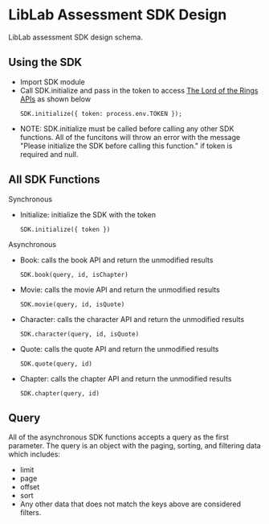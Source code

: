# LibLab Assessment SDK Design

LibLab assessment SDK design schema.

## Using the SDK

- Import SDK module
- Call SDK.initialize and pass in the token to access [The Lord of the Rings APIs](https://the-one-api.dev/documentation) as shown below
  ```
  SDK.initialize({ token: process.env.TOKEN });
  ```
- NOTE: SDK.initialize must be called before calling any other SDK functions. All of the funcitons will throw an error with the message "Please initialize the SDK before calling this function." if token is required and null.

## All SDK Functions

Synchronous

- Initialize: initialize the SDK with the token

  ```
  SDK.initialize({ token })
  ```

Asynchronous

- Book: calls the book API and return the unmodified results

  ```
  SDK.book(query, id, isChapter)
  ```

- Movie: calls the movie API and return the unmodified results

  ```
  SDK.movie(query, id, isQuote)
  ```

- Character: calls the character API and return the unmodified results

  ```
  SDK.character(query, id, isQuote)
  ```

- Quote: calls the quote API and return the unmodified results

  ```
  SDK.quote(query, id)
  ```

- Chapter: calls the chapter API and return the unmodified results

  ```
  SDK.chapter(query, id)
  ```

## Query

All of the asynchronous SDK functions accepts a query as the first parameter. The query is an object with the paging, sorting, and filtering data which includes:
- limit
- page
- offset
- sort
- Any other data that does not match the keys above are considered filters.